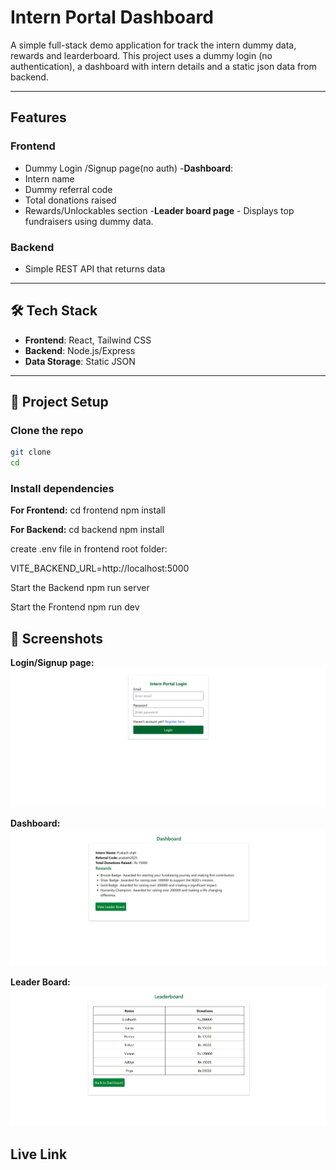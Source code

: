 # Intern Portal Dashboard

A simple full-stack demo application for track the intern dummy data, rewards and learderboard.
This project uses a dummy login (no authentication), a dashboard with intern details and a static json data from backend.  

---

## Features  

### Frontend
- Dummy Login /Signup page(no auth)
-**Dashboard**:
 - Intern name
 - Dummy referral code
 - Total donations raised
 - Rewards/Unlockables section
-**Leader board page** - Displays top fundraisers using dummy data.

### Backend
- Simple REST API that returns data

 ---

## 🛠️ Tech Stack
- **Frontend**: React, Tailwind CSS
- **Backend**: Node.js/Express
- **Data Storage**: Static JSON

---

## 🚀 Project Setup

### Clone the repo
```bash
git clone 
cd   
```
### Install dependencies
**For Frontend:**
cd frontend
npm install

**For Backend:**
cd backend
npm install

create .env file in frontend root folder:

VITE_BACKEND_URL=http://localhost:5000

Start the Backend
npm run server

Start the Frontend
npm run dev


## 📸 Screenshots

**Login/Signup page:** 
![Login Screenshot](screenshots/login.png)

**Dashboard:**
![Dashboard Screenshot](screenshots/dashboard.png)

**Leader Board:**
![Leader Board Screenshot](screenshots/leaderboard.png)

## Live Link


